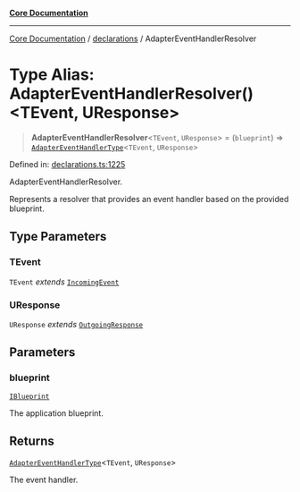 [**Core Documentation**](../../README.md)

***

[Core Documentation](../../README.md) / [declarations](../README.md) / AdapterEventHandlerResolver

# Type Alias: AdapterEventHandlerResolver()\<TEvent, UResponse\>

> **AdapterEventHandlerResolver**\<`TEvent`, `UResponse`\> = (`blueprint`) => [`AdapterEventHandlerType`](AdapterEventHandlerType.md)\<`TEvent`, `UResponse`\>

Defined in: [declarations.ts:1225](https://github.com/stonemjs/core/blob/85781fe5b87769612839dd6b850ba45186d357fa/src/declarations.ts#L1225)

AdapterEventHandlerResolver.

Represents a resolver that provides an event handler based on the provided blueprint.

## Type Parameters

### TEvent

`TEvent` *extends* [`IncomingEvent`](../../events/IncomingEvent/classes/IncomingEvent.md)

### UResponse

`UResponse` *extends* [`OutgoingResponse`](../../events/OutgoingResponse/classes/OutgoingResponse.md)

## Parameters

### blueprint

[`IBlueprint`](IBlueprint.md)

The application blueprint.

## Returns

[`AdapterEventHandlerType`](AdapterEventHandlerType.md)\<`TEvent`, `UResponse`\>

The event handler.
